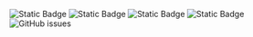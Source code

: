 ![Static Badge](https://img.shields.io/badge/blacklists-60-000000) ![Static Badge](https://img.shields.io/badge/blacklisted-2988084-cc0000) ![Static Badge](https://img.shields.io/badge/whitelisted-2244-00CC00) ![Static Badge](https://img.shields.io/badge/streaming_blacklist-28107-000000) ![GitHub issues](https://img.shields.io/github/issues/fabriziosalmi/blacklists)
